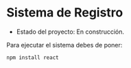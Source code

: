 <h1>Sistema de Registro </h1>

- Estado del proyecto: En construcción.

Para ejecutar el sistema debes de poner:

```npm install react```
